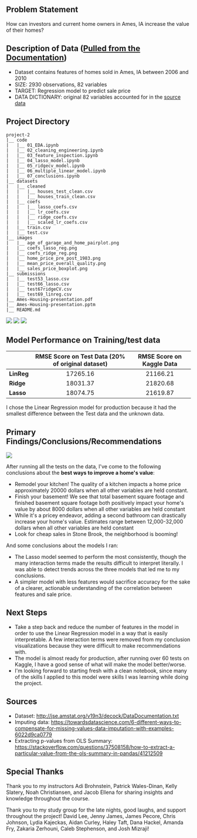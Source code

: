 ## Problem Statement

How can investors and current home owners in Ames, IA increase the value of their homes?

## Description of Data ([Pulled from the Documentation](http://jse.amstat.org/v19n3/decock/DataDocumentation.txt))
* Dataset contains features of homes sold in Ames, IA between 2006 and 2010
* SIZE: 2930 observations, 82 variables
* TARGET: Regression model to predict sale price
* DATA DICTIONARY: original 82 variables accounted for in the [source data](http://jse.amstat.org/v19n3/decock/DataDocumentation.txt)

## Project Directory

```
project-2
|__ code
|   |__ 01_EDA.ipynb   
|   |__ 02_cleaning_engineering.ipynb   
|   |__ 03_feature_inspection.ipynb
|   |__ 04_lasso_model.ipynb  
|   |__ 05_ridgecv_model.ipynb
|   |__ 06_multiple_linear_model.ipynb   
|   |__ 07_conclusions.ipynb
|__ datasets
|   |__ cleaned
|   |   |__ houses_test_clean.csv
|   |   |__ houses_train_clean.csv
|   |__ coefs
|   |   |__ lasso_coefs.csv
|   |   |__ lr_coefs.csv
|   |   |__ ridge_coefs.csv
|   |   |__ scaled_lr_coefs.csv
|   |__ train.csv
|   |__ test.csv
|__ images
|   |__ age_of_garage_and_home_pairplot.png
|   |__ coefs_lasso_reg.png
|   |__ coefs_ridge_reg.png
|   |__ home_price_pre_post_1983.png
|   |__ mean_price_overall_quality.png
|   |__ sales_price_boxplot.png
|__ submissions
|   |__ test53_lasso.csv
|   |__ test66_lasso.csv
|   |__ test67ridgeCV.csv
|   |__ test69_linreg.csv
|__ Ames-Housing-presentation.pdf
|__ Ames-Housing-presentation.pptm
|__ README.md
```

![](./images/sales_price_boxplot.png)
![](./images/home_price_pre_post_1983.png)
![](./images/mean_price_overall_quality.png)

## Model Performance on Training/test data

|            | **RMSE Score on Test Data (20% of original dataset)** | **RMSE Score on Kaggle Data** |
|------------|-----------------------------------------------------------|-------------------------------|
| **LinReg** |                 <center>17265.16</center>                 | <center>21166.21</center>     |
| **Ridge**  |                 <center>18031.37</center>                 | <center>21820.68</center>     |
| **Lasso**  |                 <center>18074.75</center>                 | <center>21619.87</center>     |

I chose the Linear Regression model for production because it had the smallest difference between the Test data and the unknown data.

## Primary Findings/Conclusions/Recommendations

![](./images/Coef_vals_linreg.png)

After running all the tests on the data, I've come to the following conclusions about the **best ways to improve a home's value**:
* Remodel your kitchen! The quality of a kitchen impacts a home price approximately 20000 dollars when all other variables are held constant.
* Finish your basement! We see that total basement square footage and finished basement square footage both positively impact your home's value by about 8000 dollars when all other variables are held constant
* While it's a pricey endeavor, adding a second bathroom can drastically increase your home's value. Estimates range between 12,000-32,000 dollars when all other variables are held constant
* Look for cheap sales in Stone Brook, the neighborhood is booming!

And some conclusions about the models I ran:
* The Lasso model seemed to perform the most consistently, though the many interaction terms made the results difficult to interpret literally. I was able to detect trends across the three models that led me to my conclusions.
* A simpler model with less features would sacrifice accuracy for the sake of a clearer, actionable understanding of the correlation between features and sale price.

## Next Steps

* Take a step back and reduce the number of features in the model in order to use the Linear Regression model in a way that is easily interpretable. A few interaction terms were removed from my conclusion visualizations because they were difficult to make recommendations with.
* The model is almost ready for production, after running over 60 tests on Kaggle, I have a good sense of what will make the model better/worse.
* I'm looking forward to starting fresh with a clean notebook, since many of the skills I applied to this model were skills I was learning while doing the project.

## Sources

* Dataset: http://jse.amstat.org/v19n3/decock/DataDocumentation.txt
* Imputing data: https://towardsdatascience.com/6-different-ways-to-compensate-for-missing-values-data-imputation-with-examples-6022d9ca0779
* Extracting p-values from OLS Summary: https://stackoverflow.com/questions/37508158/how-to-extract-a-particular-value-from-the-ols-summary-in-pandas/41212509

## Special Thanks

Thank you to my instructors Adi Brohnstein, Patrick Wales-Dinan, Kelly Slatery, Noah Christiansen, and Jacob Ellena for sharing insights and knowledge throughout the course.

Thank you to my study group for the late nights, good laughs, and support throughout the project! David Lee, Jenny James, James Pecore, Chris Johnson, Lydia Kajeckas, Aidan Curley, Haley Taft, Dana Hackel, Amanda Fry, Zakaria Zerhouni, Caleb Stephenson, and Josh Mizraji!
